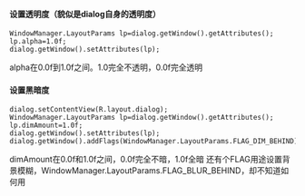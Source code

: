 #### 设置透明度（貌似是dialog自身的透明度）
```  
WindowManager.LayoutParams lp=dialog.getWindow().getAttributes();
lp.alpha=1.0f;
dialog.getWindow().setAttributes(lp);
```            
alpha在0.0f到1.0f之间。1.0完全不透明，0.0f完全透明
#### 设置黑暗度
```  
dialog.setContentView(R.layout.dialog);           
WindowManager.LayoutParams lp=dialog.getWindow().getAttributes();
lp.dimAmount=1.0f;
dialog.getWindow().setAttributes(lp);
dialog.getWindow().addFlags(WindowManager.LayoutParams.FLAG_DIM_BEHIND);
```
dimAmount在0.0f和1.0f之间，0.0f完全不暗，1.0f全暗
还有个FLAG用途设置背景模糊，WindowManager.LayoutParams.FLAG_BLUR_BEHIND，却不知道如何用